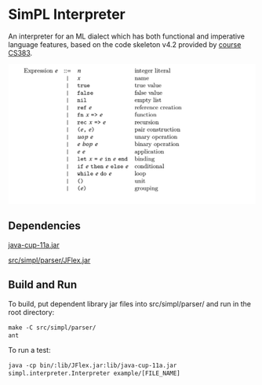 # SimPL Interpreter

An interpreter for an ML dialect which has both functional and imperative language features, 
based on the code skeleton v4.2 provided by [course CS383](http://www.cs.sjtu.edu.cn/~kzhu/cs383/).

![syntax](doc/simpl_syntax.png)

## Dependencies

[java-cup-11a.jar](http://www2.cs.tum.edu/projects/cup/)

[src/simpl/parser/JFlex.jar](http://jflex.de/download.html)

## Build and Run

To build, put dependent library jar files into src/simpl/parser/ and run in the root directory:

	make -C src/simpl/parser/
	ant

To run a test:

	java -cp bin/:lib/JFlex.jar:lib/java-cup-11a.jar simpl.interpreter.Interpreter example/[FILE_NAME]

